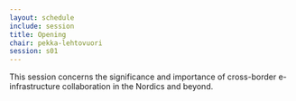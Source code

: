 ```yaml
---
layout: schedule
include: session
title: Opening
chair: pekka-lehtovuori
session: s01
---
```


This session concerns the significance and importance of cross-border e-infrastructure collaboration in the Nordics and beyond.
